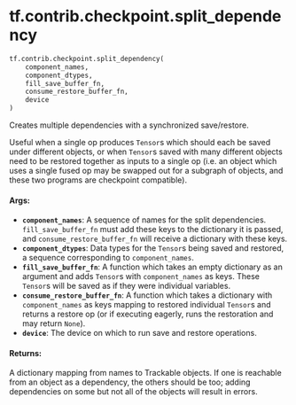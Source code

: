 <div itemscope itemtype="http://developers.google.com/ReferenceObject">
<meta itemprop="name" content="tf.contrib.checkpoint.split_dependency" />
<meta itemprop="path" content="Stable" />
</div>

# tf.contrib.checkpoint.split_dependency

``` python
tf.contrib.checkpoint.split_dependency(
    component_names,
    component_dtypes,
    fill_save_buffer_fn,
    consume_restore_buffer_fn,
    device
)
```

Creates multiple dependencies with a synchronized save/restore.

Useful when a single op produces `Tensor`s which should each be saved under
different objects, or when `Tensor`s saved with many different objects need to
be restored together as inputs to a single op (i.e. an object which uses a
single fused op may be swapped out for a subgraph of objects, and these two
programs are checkpoint compatible).

#### Args:

* <b>`component_names`</b>: A sequence of names for the split
    dependencies. `fill_save_buffer_fn` must add these keys to the dictionary
    it is passed, and `consume_restore_buffer_fn` will receive a dictionary
    with these keys.
* <b>`component_dtypes`</b>: Data types for the `Tensor`s being saved and restored, a
    sequence corresponding to `component_names`.
* <b>`fill_save_buffer_fn`</b>: A function which takes an empty dictionary as an
    argument and adds `Tensor`s with `component_names` as keys. These
    `Tensor`s will be saved as if they were individual variables.
* <b>`consume_restore_buffer_fn`</b>: A function which takes a dictionary with
    `component_names` as keys mapping to restored individual `Tensor`s and
    returns a restore op (or if executing eagerly, runs the restoration and
    may return `None`).
* <b>`device`</b>: The device on which to run save and restore operations.


#### Returns:

A dictionary mapping from names to Trackable objects. If one is
reachable from an object as a dependency, the others should be too; adding
dependencies on some but not all of the objects will result in errors.